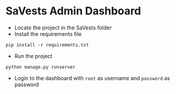 # SaVests Admin Dashboard

* Locate the project in the SaVests folder
* Install the requirements file
```shell
pip install -r requirements.txt
```
* Run the project
```shell
python manage.py runserver
```
* Login to the dashboard with `root` as username and `password` as password
